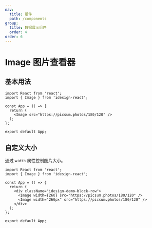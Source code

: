 ```yaml
---
nav:
  title: 组件
  path: /components
group:
  title: 数据展示组件
  order: 4
order: 6
---
```


# Image 图片查看器

## 基本用法

```tsx
import React from 'react';
import { Image } from 'idesign-react';

const App = () => {
  return (
    <Image src="https://picsum.photos/180/120" />
  );
};

export default App;
```

## 自定义大小

通过 `width` 属性控制图片大小。

```tsx
import React from 'react';
import { Image } from 'idesign-react';

const App = () => {
  return (
    <div className="idesign-demo-block-row">
      <Image width={260} src="https://picsum.photos/180/120" />
      <Image width="260px" src="https://picsum.photos/180/120" />
    </div>
  );
};

export default App;
```

<API />
